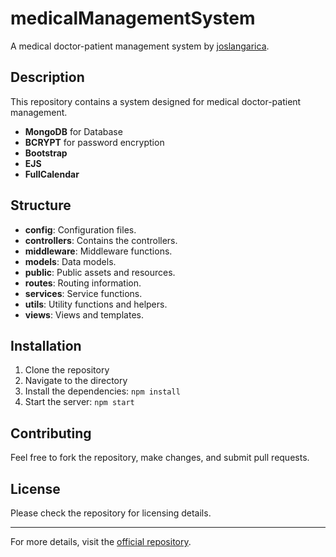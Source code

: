 # medicalManagementSystem

A medical doctor-patient management system by [joslangarica](https://github.com/joslangarica).

## Description

This repository contains a system designed for medical doctor-patient management. 
- **MongoDB** for Database
- **BCRYPT** for password encryption
- **Bootstrap**
- **EJS**
- **FullCalendar**

## Structure

- **config**: Configuration files.
- **controllers**: Contains the controllers.
- **middleware**: Middleware functions.
- **models**: Data models.
- **public**: Public assets and resources.
- **routes**: Routing information.
- **services**: Service functions.
- **utils**: Utility functions and helpers.
- **views**: Views and templates.

## Installation

1. Clone the repository
2. Navigate to the directory
3. Install the dependencies: ```npm install```
4. Start the server: ```npm start```



## Contributing

Feel free to fork the repository, make changes, and submit pull requests.

## License

Please check the repository for licensing details.

---

For more details, visit the [official repository](https://github.com/joslangarica/medicalManagementSystem).

